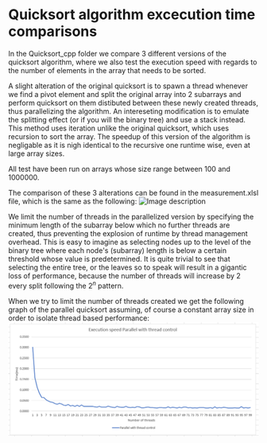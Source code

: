 # Quicksort algorithm excecution time comparisons

In the Quicksort_cpp folder we compare 3 different versions of the quicksort algorithm, where we also test the execution speed with regards to the number of elements in the array that needs to be sorted. 

A slight alteration of the original quicksort is to spawn a thread whenever we find a pivot element and split the original array into 2 subarrays and perform quicksort on them distibuted between these newly created threads, thus parallelizing the algorithm.
An intereseting modification is to emulate the splitting effect (or if you will the binary tree) and use a stack instead. This method uses iteration unlike the original quicksort, which uses recursion to sort the array. The speedup of this version of the algorithm is negligable as it is nigh identical to the recursive one runtime wise, even at large array sizes.

All test have been run on arrays whose size range between 100 and 1000000.

The comparison of these 3 alterations can be found in the measurement.xlsl file, which is the same as the following:
![Image description](comparision.png)

We limit the number of threads in the parallelized version by specifying the minimum length of the subarray below which no further threads are created, thus preventing the explosion of runtime by thread management overhead. This is easy to imagine as selecting nodes up to the level of the binary tree where each node's (subarray) length is below a certain threshold whose value is predetermined. It is quite trivial to see that selecting the entire tree, or the leaves so to speak will result in a gigantic loss of performance, because the number of threads will increase by 2 every split following the $2^n$ pattern.

When we try to limit the number of threads created we get the following graph of the parallel quicksort assuming, of course a constant array size in order to isolate thread based performance:
![Image description](threadlimit.png)
